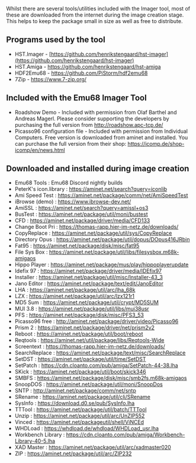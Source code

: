 Whilst there are several tools/utilities included with the Imager tool, most of these are downloaded from the internet during the image creation stage. This helps to keep the package small in size as well as free to distribute. 

## Programs used by the tool

- HST.Imager - [https://github.com/henrikstengaard/hst-imager](https://github.com/henrikstengaard/hst-imager)
- HST.Amiga - https://github.com/henrikstengaard/hst-amiga
- HDF2Emu68 - https://github.com/PiStorm/hdf2emu68
- 7Zip - https://www.7-zip.org/
  
## Included with the Emu68 Imager Tool

- Roadshow Demo - Included with permission from Olaf Barthel and Andreas Magerl. Please consider supporting the developers by purchasing the full version from http://roadshow.apc-tcp.de/
- Picasso96 configuration file - Included with permission from Individual Computers. Free version is downloaded from aminet and installed. You can purchase the full version from their shop: https://icomp.de/shop-icomp/en/news.html

## Downloaded and installed during image creation

- Emu68 Tools : Emu68 Discord nightly builds
- PeterK's icon.library : https://aminet.net/search?query=iconlib
- Ami Speed Test : https://aminet.net/package/comm/net/AmiSpeedTest
- iBrowse (demo) : https://www.ibrowse-dev.net/
- AmiSSL : https://aminet.net/search?query=amissl+os3
- BusTest : https://aminet.net/package/util/moni/bustest
- CFD : https://aminet.net/package/driver/media/CFD133
- Change Boot Pri : https://thomas-rapp.hier-im-netz.de/downloads/
- CopyReplace : https://aminet.net/package/util/sys/CopyReplace
- Directory Opus : https://aminet.net/package/util/dopus/DOpus416JRbin
- Fat95 : https://aminet.net/package/disk/misc/fat95
- File Sys Box : https://aminet.net/package/util/libs/filesysbox.m68k-amigaos
- Hippo Player : https://aminet.net/package/mus/play/hippoplayerupdate
- Idefix 97 : https://aminet.net/package/driver/media/IDEfix97
- Installer : https://aminet.net/package/util/misc/Installer-43_3
- Jano Editor : https://aminet.net/package/text/edit/JanoEditor
- LHA : https://aminet.net/package/util/arc/lha_68k
- LZX : https://aminet.net/package/util/arc/lzx121r1
- MD5 Sum : https://aminet.net/package/util/crypt/MD5SUM
- MUI 3.8 : https://aminet.net/package/util/libs/mui38usr
- PFS : https://aminet.net/package/disk/misc/PFS3_53
- Picasso96 free : http://aminet.net/package/driver/video/Picasso96
- Prism 2 : https://aminet.net/package/driver/net/prism2v2
- Reboot : https://aminet.net/package/util/boot/reboot
- Reqtools : https://aminet.net/util/package/libs/Reqtools-Wide
- Screentext : https://thomas-rapp.hier-im-netz.de/downloads/
- SearchReplace : https://aminet.net/package/text/misc/SearchReplace
- SetDST : https://aminet.net/package/util/time/SetDST
- SetPatch : https://cdn.cloanto.com/pub/amiga/SetPatch-44-38.lha
- SKick : https://aminet.net/package/util/boot/skick346
- SMBFS : https://aminet.net/package/disk/misc/smb2fs.m68k-amigaos
- SnoopDOS : https://aminet.net/package/util/moni/SnoopDos
- SNTP : http://aminet.net/package/comm/net/sntp
- SRename : https://aminet.net/package/util/cli/SRename
- SysInfo : https://download.d0.se/pub/SysInfo.lha
- TTTool : https://aminet.net/package/util/batch/TTTool
- Unzip : https://aminet.net/package/util/arc/UnZIP552
- Vinced : https://aminet.net/packageutil/shell/ViNCEd
- WHDLoad : https://whdload.de/whdload/WHDLoad_usr.lha
- Workbench Library : https://cdn.cloanto.com/pub/amiga/Workbench-Library-40-5.lha
- XAD Master : https://aminet.net/package/util/arc/xadmaster020
- ZIP : https://aminet.net/package/util/arc/ZIP232
